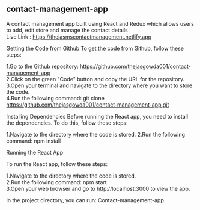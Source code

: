 ## contact-management-app

A contact management app built using React and Redux which allows users to add, edit store and manage the contact details
<br />
Live Link : https://thejasmscontactmanagement.netlify.app

Getting the Code from Github To get the code from Github, follow these steps:

1.Go to the Github repository: https://github.com/thejasgowda001/contact-management-app
<br />
2.Click on the green "Code" button and copy the URL for the repository. 
<br />
3.Open your terminal and navigate to the directory where you want to store the code. 
<br />
4.Run the following command: git clone https://github.com/thejasgowda001/contact-management-app.git

Installing Dependencies Before running the React app, you need to install the dependencies. To do this, follow these steps:

1.Navigate to the directory where the code is stored. 2.Run the following command: npm install

Running the React App

To run the React app, follow these steps:

1.Navigate to the directory where the code is stored. 
<br />
2.Run the following command: npm start
<br />
3.Open your web browser and go to http://localhost:3000 to view the app.
<br />

In the project directory, you can run: Contact-management-app 
